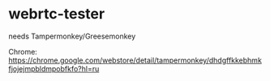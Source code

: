 # webrtc-tester

needs Tampermonkey/Greesemonkey

Chrome:
https://chrome.google.com/webstore/detail/tampermonkey/dhdgffkkebhmkfjojejmpbldmpobfkfo?hl=ru
